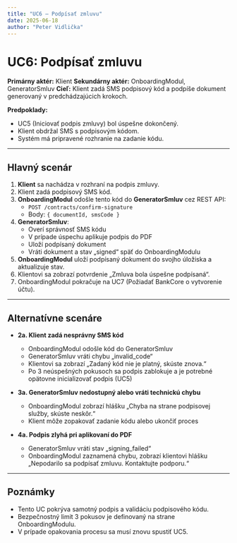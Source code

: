 ```yaml
---
title: "UC6 – Podpísať zmluvu"
date: 2025-06-18
author: "Peter Vidlička"
---
```


# UC6: Podpísať zmluvu

**Primárny aktér:** Klient
**Sekundárny aktér:** OnboardingModul, GeneratorSmluv
**Cieľ:** Klient zadá SMS podpisový kód a podpíše dokument generovaný v predchádzajúcich krokoch.

**Predpoklady:**
- UC5 (Iniciovať podpis zmluvy) bol úspešne dokončený.
- Klient obdržal SMS s podpisovým kódom.
- Systém má pripravené rozhranie na zadanie kódu.

---

## Hlavný scenár

1. **Klient** sa nachádza v rozhraní na podpis zmluvy.
2. Klient zadá podpisový SMS kód.
3. **OnboardingModul** odošle tento kód do **GeneratorSmluv** cez REST API:
   - `POST /contracts/confirm-signature`
   - Body: `{ documentId, smsCode }`
4. **GeneratorSmluv**:
   - Overí správnosť SMS kódu
   - V prípade úspechu aplikuje podpis do PDF
   - Uloží podpísaný dokument
   - Vráti dokument a stav „signed“ späť do OnboardingModulu
5. **OnboardingModul** uloží podpísaný dokument do svojho úložiska a aktualizuje stav.
6. Klientovi sa zobrazí potvrdenie „Zmluva bola úspešne podpísaná“.
7. OnboardingModul pokračuje na UC7 (Požiadať BankCore o vytvorenie účtu).

---

## Alternatívne scenáre

- **2a. Klient zadá nesprávny SMS kód**
  - OnboardingModul odošle kód do GeneratorSmluv
  - GeneratorSmluv vráti chybu „invalid_code“
  - Klientovi sa zobrazí „Zadaný kód nie je platný, skúste znova.“
  - Po 3 neúspešných pokusoch sa podpis zablokuje a je potrebné opätovne inicializovať podpis (UC5)

- **3a. GeneratorSmluv nedostupný alebo vráti technickú chybu**
  - OnboardingModul zobrazí hlášku „Chyba na strane podpisovej služby, skúste neskôr.“
  - Klient môže zopakovať zadanie kódu alebo ukončiť proces

- **4a. Podpis zlyhá pri aplikovaní do PDF**
  - GeneratorSmluv vráti stav „signing_failed“
  - OnboardingModul zaznamená chybu, zobrazí klientovi hlášku „Nepodarilo sa podpísať zmluvu. Kontaktujte podporu.“

---

## Poznámky
 - Tento UC pokrýva samotný podpis a validáciu podpisového kódu.
 - Bezpečnostný limit 3 pokusov je definovaný na strane OnboardingModulu.
 - V prípade opakovania procesu sa musí znovu spustiť UC5.

